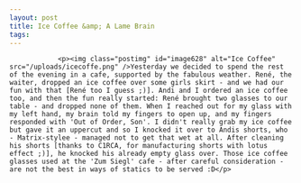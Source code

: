 ```yaml
---
layout: post
title: Ice Coffee &amp; A Lame Brain
tags:
---
```



                <p><img class="postimg" id="image628" alt="Ice Coffee" src="/uploads/icecoffe.png" />Yesterday we decided to spend the rest of the evening in a cafe, supported by the fabulous weather. René, the waiter, dropped an ice coffee over some girls skirt - and we had our fun with that [René too I guess ;)]. Andi and I ordered an ice coffee too, and then the fun really started: René brought two glasses to our table - and dropped none of them. When I reached out for my glass with my left hand, my brain told my fingers to open up, and my fingers responded with 'Out of Order, Son'. I didn't really grab my ice coffee but gave it an uppercut and so I knocked it over to Andis shorts, who - Matrix-stylee - managed not to get that wet at all. After cleaning his shorts [thanks to C1RCA, for manufacturing shorts with lotus effect ;)], he knocked his already empty glass over. Those ice coffee glasses used at the 'Zum Siegl' cafe - after careful consideration - are not the best in ways of statics to be served :D</p>
